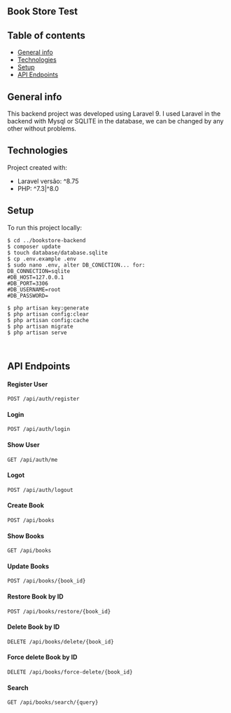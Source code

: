 <h2>Book Store Test</h2>

## Table of contents
* [General info](#general-info)
* [Technologies](#technologies)
* [Setup](#setup)
* [API Endpoints](#api-endpoints)

## General info
This backend project was developed using Laravel 9. I used Laravel in the backend with Mysql or SQLITE in the database, we can be changed by any other without problems.

	
## Technologies
Project created with:
* Laravel versão: ^8.75
* PHP: ^7.3|^8.0 
	
## Setup
To run this project locally:

```
$ cd ../bookstore-backend
$ composer update
$ touch database/database.sqlite
$ cp .env.example .env
$ sudo nano .env, alter DB_CONECTION... for: 
DB_CONNECTION=sqlite
#DB_HOST=127.0.0.1
#DB_PORT=3306
#DB_USERNAME=root
#DB_PASSWORD=

$ php artisan key:generate
$ php artisan config:clear
$ php artisan config:cache
$ php artisan migrate
$ php artisan serve



```

## API Endpoints
#### Register User
```http
POST /api/auth/register
```
#### Login
```http
POST /api/auth/login
```
#### Show User
```http
GET /api/auth/me
```
#### Logot
```http
POST /api/auth/logout
```
#### Create Book
```http
POST /api/books
```
#### Show Books
```http
GET /api/books
```
#### Update Books
```http
POST /api/books/{book_id}
```
#### Restore Book by ID
```http
POST /api/books/restore/{book_id}
```
#### Delete Book by ID
```http
DELETE /api/books/delete/{book_id}
```
#### Force delete Book by ID
```http
DELETE /api/books/force-delete/{book_id}
```
#### Search
```http
GET /api/books/search/{query}
```

